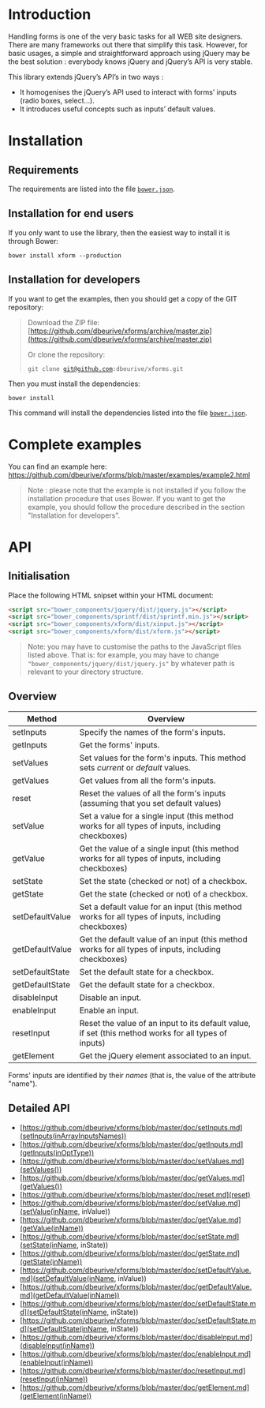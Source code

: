 # Introduction

Handling forms is one of the very basic tasks for all WEB site designers. There are many frameworks out there that simplify this task. However, for basic usages, a simple and straightforward approach using jQuery may be the best solution : everybody knows jQuery and jQuery’s API is very stable.

This library extends jQuery’s API’s in two ways :

* It homogenises the jQuery’s API used to interact with forms’ inputs (radio boxes, select…).
* It introduces useful concepts such as inputs’ default values.






# Installation

## Requirements

The requirements are listed into the file [<code>bower.json</code>](https://github.com/dbeurive/xforms/blob/master/bower.json).

## Installation for end users

If you only want to use the library, then the easiest way to install it is through Bower:

	bower install xform --production

## Installation for developers

If you want to get the examples, then you should get a copy of the GIT repository:

> Download the ZIP file: [https://github.com/dbeurive/xforms/archive/master.zip](https://github.com/dbeurive/xforms/archive/master.zip)
>
> Or clone the repository:
>
>	<code>git clone git@github.com:dbeurive/xforms.git</code>

Then you must install the dependencies:

	bower install

This command will install the dependencies listed into the file [<code>bower.json</code>](https://github.com/dbeurive/xforms/blob/master/bower.json).





# Complete examples

You can find an example here: https://github.com/dbeurive/xforms/blob/master/examples/example2.html

> Note : please note that the example is not installed if you follow the installation procedure that uses Bower.
> If you want to get the example, you should follow the procedure described in the section "Installation for developers".







# API

## Initialisation

Place the following HTML snipset within your HTML document:

```html
<script src="bower_components/jquery/dist/jquery.js"></script>
<script src="bower_components/sprintf/dist/sprintf.min.js"></script>
<script src="bower_components/xform/dist/xinput.js"></script>
<script src="bower_components/xform/dist/xform.js"></script>
```

> Note: you may have to customise the paths to the JavaScript files listed above. That is: for example, you may have to change <code>"bower_components/jquery/dist/jquery.js"</code> by whatever path is relevant to your directory structure.

## Overview

| Method           | Overview
|------------------|------------------------------------------------------------------------------------------------------|
| setInputs        | Specify the names of the form's inputs.                                                              |
| getInputs        | Get the forms' inputs.                                                                               |
| setValues        | Set values for the form's inputs. This method sets _current_ or _default_ values.                    |
| getValues        | Get values from all the form's inputs.                                                               |
| reset            | Reset the values of all the form's inputs (assuming that you set default values)                     | 
| setValue         | Set a value for a single input (this method works for all types of inputs, including checkboxes)     |
| getValue         | Get the value of a single input (this method works for all types of inputs, including checkboxes)    |
| setState         | Set the state (checked or not) of a checkbox.                                                        |
| getState         | Get the state (checked or not) of a checkbox.                                                        |
| setDefaultValue  | Set a default value for an input (this method works for all types of inputs, including checkboxes)   |
| getDefaultValue  | Get the default value of an input (this method works for all types of inputs, including checkboxes)  |
| setDefaultState  | Set the default state for a checkbox.                                                                |
| getDefaultState  | Get the default state for a checkbox.                                                                |
| disableInput     | Disable an input.                                                                                    |
| enableInput      | Enable an input.                                                                                     |
| resetInput       | Reset the value of an input to its default value, if set (this method works for all types of inputs) |
| getElement       | Get the jQuery element associated to an input.                                                       |

Forms' inputs are identified by their _names_ (that is, the value of the attribute "name").

## Detailed API

* [https://github.com/dbeurive/xforms/blob/master/doc/setInputs.md](setInputs(inArrayInputsNames))
* [https://github.com/dbeurive/xforms/blob/master/doc/getInputs.md](getInputs(inOptType))
* [https://github.com/dbeurive/xforms/blob/master/doc/setValues.md](setValues())
* [https://github.com/dbeurive/xforms/blob/master/doc/getValues.md](getValues())
* [https://github.com/dbeurive/xforms/blob/master/doc/reset.md](reset)
* [https://github.com/dbeurive/xforms/blob/master/doc/setValue.md](setValue(inName, inValue))
* [https://github.com/dbeurive/xforms/blob/master/doc/getValue.md](getValue(inName))
* [https://github.com/dbeurive/xforms/blob/master/doc/setState.md](setState(inName, inState))
* [https://github.com/dbeurive/xforms/blob/master/doc/getState.md](getState(inName))
* [https://github.com/dbeurive/xforms/blob/master/doc/setDefaultValue.md](setDefaultValue(inName, inValue))
* [https://github.com/dbeurive/xforms/blob/master/doc/getDefaultValue.md](getDefaultValue(inName))
* [https://github.com/dbeurive/xforms/blob/master/doc/setDefaultState.md](setDefaultState(inName, inState))
* [https://github.com/dbeurive/xforms/blob/master/doc/setDefaultState.md](setDefaultState(inName, inState))
* [https://github.com/dbeurive/xforms/blob/master/doc/disableInput.md](disableInput(inName))
* [https://github.com/dbeurive/xforms/blob/master/doc/enableInput.md](enableInput(inName))
* [https://github.com/dbeurive/xforms/blob/master/doc/resetInput.md](resetInput(inName))
* [https://github.com/dbeurive/xforms/blob/master/doc/getElement.md](getElement(inName))



